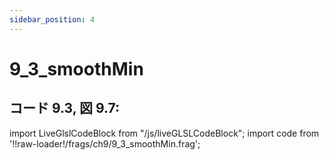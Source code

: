 ```yaml
---
sidebar_position: 4
---
```


# 9_3_smoothMin
## コード 9.3, 図 9.7: 

import LiveGlslCodeBlock from "/js/liveGLSLCodeBlock";
import code from '!!raw-loader!/frags/ch9/9_3_smoothMin.frag';

<LiveGlslCodeBlock fragName='9_3_smoothMin.frag' fragCode={code} />
